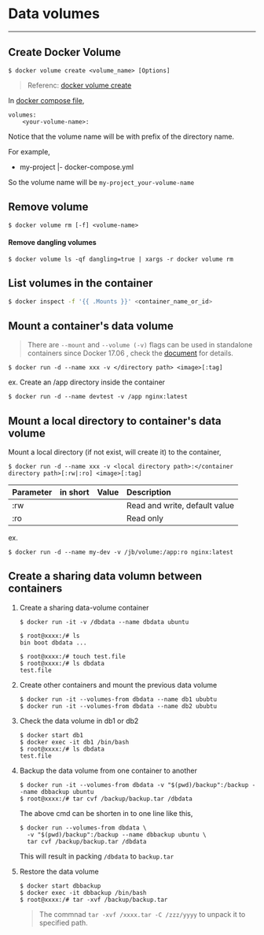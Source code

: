 # Data volumes
---


## Create Docker Volume

```
$ docker volume create <volume_name> [Options]
```

> Referenc: [docker volume create](https://docs.docker.com/engine/reference/commandline/volume_create/)



In [docker compose file](https://docs.docker.com/compose/compose-file/#volume-configuration-reference), 

```
volumes:
    <your-volume-name>:
```

Notice that the volume name will be with prefix of the directory name. 

For example, 

- my-project
  |- docker-compose.yml

So the volume name will be `my-project_your-volume-name`


## Remove volume

```
$ docker volume rm [-f] <volume-name>
```


#### Remove dangling volumes

```
$ docker volume ls -qf dangling=true | xargs -r docker volume rm
```



## List volumes in the container

```bash
$ docker inspect -f '{{ .Mounts }}' <container_name_or_id>
```




## Mount a container's data volume


> There are `--mount` and `--volume (-v)` flags can be used in standalone containers since Docker 17.06 , check the [document](https://docs.docker.com/storage/volumes) for details.


````
$ docker run -d --name xxx -v </directory path> <image>[:tag]
````

ex.  Create an /app directory inside the container

```
$ docker run -d --name devtest -v /app nginx:latest
```

## Mount a local directory to container's data volume

Mount a local directory (if not exist, will create it) to the container,

```
$ docker run -d --name xxx -v <local directory path>:</container directory path>[:rw|:ro] <image>[:tag]
```
|        Parameter        | in short | Value | Description |
|:------------------------|:--------:|:-----:|:------------|
| :rw |  | | Read and write, default value |
| :ro |  | | Read only |

ex.
```
$ docker run -d --name my-dev -v /jb/volume:/app:ro nginx:latest
```



## Create a sharing data volumn between containers

1. Create a sharing data-volume container

    ```
    $ docker run -it -v /dbdata --name dbdata ubuntu
    
    $ root@xxxx:/# ls
    bin boot dbdata ... 

    $ root@xxxx:/# touch test.file
    $ root@xxxx:/# ls dbdata
    test.file 

    ```

2. Create other containers and mount the previous data volume

    ```
    $ docker run -it --volumes-from dbdata --name db1 ububtu
    $ docker run -it --volumes-from dbdata --name db2 ububtu
    ```

3. Check the data volume in db1 or db2

    ```
    $ docker start db1
    $ docker exec -it db1 /bin/bash
    $ root@xxxx:/# ls dbdata
    test.file
    ```

4. Backup the data volume from one container to another

   ```
   $ docker run -it --volumes-from dbdata -v "$(pwd)/backup":/backup --name dbbackup ubuntu 
   $ root@xxxx:/# tar cvf /backup/backup.tar /dbdata
   ```

   The above cmd can be shorten in to one line like this,
   ```
   $ docker run --volumes-from dbdata \ 
     -v "$(pwd)/backup":/backup --name dbbackup ubuntu \
     tar cvf /backup/backup.tar /dbdata 
   ```

   This will result in packing `/dbdata` to `backup.tar` 

5. Restore the data volume
   
   ```
   $ docker start dbbackup
   $ docker exec -it dbbackup /bin/bash
   $ root@xxxx:/# tar -xvf /backup/backup.tar 
   ```
   
   > The commnad `tar -xvf /xxxx.tar -C /zzz/yyyy` to unpack it to specified path.

